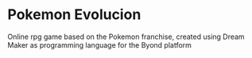 # Pokemon Evolucion

Online rpg game based on the Pokemon franchise, created using Dream Maker as programming language for the Byond platform